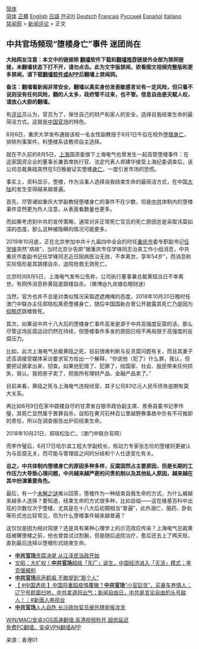  <!-- 面包屑导航 --> <div class="breadcrumb"><!-- GTranslate: https://gtranslate.io/ -->  <div class="switcher notranslate">  <div class="selected">  <a href="#" onclick="return false;"> 简体</a>  </div>  <div class="option">  <a href="https://www.bannedbook.org" onclick="doGTranslate('zh-CN|zh-CN');jQuery('div.switcher div.selected a').html(jQuery(this).html());return false;" title="简体中文" class="nturl selected"> 简体</a>  <a href="https://www.bannedbook.org/zh-tw/" onclick="doGTranslate('zh-CN|zh-TW');jQuery('div.switcher div.selected a').html(jQuery(this).html());return false;" title="繁體中文" class="nturl"> 正體</a>  <a href="https://www.bannedbook.org/en/" onclick="doGTranslate('zh-CN|en');jQuery('div.switcher div.selected a').html(jQuery(this).html());return false;" title="English" class="nturl"> English</a>  <a href="https://www.bannedbook.org/ja/" onclick="doGTranslate('zh-CN|ja');jQuery('div.switcher div.selected a').html(jQuery(this).html());return false;" title="日本語" class="nturl"> 日語</a>  <a href="https://www.bannedbook.org/ko/" onclick="doGTranslate('zh-CN|ko');jQuery('div.switcher div.selected a').html(jQuery(this).html());return false;" title="한국어" class="nturl"> 한국어</a>  <a href="https://www.bannedbook.org/de/" onclick="doGTranslate('zh-CN|de');jQuery('div.switcher div.selected a').html(jQuery(this).html());return false;" title="Deutsch" class="nturl"> Deutsch</a>  <a href="https://www.bannedbook.org/fr/" onclick="doGTranslate('zh-CN|fr');jQuery('div.switcher div.selected a').html(jQuery(this).html());return false;" title="Français" class="nturl"> Français</a>  <a href="https://www.bannedbook.org/ru/" onclick="doGTranslate('zh-CN|ru');jQuery('div.switcher div.selected a').html(jQuery(this).html());return false;" title="Русский" class="nturl"> Русский</a>  <a href="https://www.bannedbook.org/es/" onclick="doGTranslate('zh-CN|es');jQuery('div.switcher div.selected a').html(jQuery(this).html());return false;" title="Español" class="nturl"> Español</a>  <a href="https://www.bannedbook.org/it/" onclick="doGTranslate('zh-CN|it');jQuery('div.switcher div.selected a').html(jQuery(this).html());return false;" title="Italiano" class="nturl"> Italiano</a>  </div>  </div>      <div class='breadcrumb-sub'><!-- Breadcrumb NavXT 6.3.0 --> <a href="https://www.bannedbook.org/" class="home">禁闻网</a> &gt; <a href="https://www.bannedbook.org/bnews/comments/" class="category">新闻评论</a> &gt; 正文</div></div><h2>中共官场频现“堕楼身亡”事件 迷团尚在</h2> <p class="notice"><b>大陆网友注意：本文中的链接除 <a href="https://github.com/bannedbook/fanqiang" >翻墙</a>软件下载和<a href="https://github.com/killgcd/justmysocks/blob/master/README.md">翻墙推荐</a>链接外全部为禁网链接，未翻墙状态下打不开，请勿点击。此为文字版禁闻，欲看图文视频完整版和更多禁闻，请下载<a href="https://github.com/bannedbook/fanqiang">翻墙软件或APP</a>后翻墙上禁闻网。</p><p>备注：翻墙看新闻非常安全，翻墙以真实身份发表敏感言论有一定风险，但只看不说则没有任何风险，翻的人太多，政府管不过来，也不管。信息自由是天赋人权，请放心大胆的翻墙。</b></p>  <div class="entry"> <p id="summary">有<span class='wp_keywordlink_affiliate'><a href="https://www.bannedbook.org/bnews/comments/" title="新闻评论" target="_blank">评论</a></span>员认为，官员为了，保住自己的财产和家人的安全，选择自我结束生命的最简洁方式。这就是<span class='wp_keywordlink_affiliate'><a href="https://www.bannedbook.org/" title="中国" target="_blank">中国</a></span><a href="https://www.bannedbook.org/bnews/tag/%E5%AE%98%E5%9C%BA/" class="st_tag internal_tag" rel="tag" title="标签 官场 下的日志">官场</a>的特色。</p> <p>8月6日，重庆大学发布通报该校一名女性副教授于8月1日午后在校外<a href="https://www.bannedbook.org/bnews/tag/%E5%A0%95%E6%A5%BC%E8%BA%AB%E4%BA%A1/" class="st_tag internal_tag" rel="tag" title="标签 堕楼身亡 下的日志">堕楼身亡</a>，排除刑事案件，料堕楼系该教师自主选择。</p> <p>就在不久前的8月5日，<a href="https://www.bannedbook.org/bnews/tag/%e4%b8%8a%e6%b5%b7/" class="st_tag internal_tag" rel="tag" title="标签 上海 下的日志">上海</a>国资委旗下上海电气也曾发生一起高管堕楼事件：在这家国资企业的董事长兼首席执行官、法定代表人郑建华接受上海纪委调查后，该公司总裁黄瓯突然在5日晚被证实堕楼<a href="https://www.bannedbook.org/bnews/tag/%E8%BA%AB%E4%BA%A1/" class="st_tag internal_tag" rel="tag" title="标签 身亡 下的日志">身亡</a>，一度引发市场的恐慌。</p> <p>事实上，资料显示，堕楼，作为当事人选择自我结束生命的最简洁方式，在中国<span class='wp_keywordlink_affiliate'><a href="https://www.bannedbook.org/" title="大陆" target="_blank">大陆</a></span>的发生变得越来越普遍。</p> <p>首先，尽管诸如重庆大学副教授堕楼身亡的事件不在少数，但是<a href="https://www.bannedbook.org/bnews/tag/%e4%b8%ad%e5%85%b1/" class="st_tag internal_tag" rel="tag" title="标签 中共 下的日志">中共</a>体制内的堕楼事件显然更为外人注意，从表面看数量也更多。</p>  <p>而如果考虑到中共的宣传策略，通常对非正常死亡官员的死亡原因总是采取讳莫如深的态度，那么这种被隐瞒的情况可能更多。</p> <p>2019年10月底，正在北京参加中共十九届四中全会的时任<a href="https://www.bannedbook.org/bnews/tag/%E9%87%8D%E5%BA%86%E5%B8%82/" class="st_tag internal_tag" rel="tag" title="标签 重庆市 下的日志">重庆市</a>委专职副书记<a href="https://www.bannedbook.org/bnews/tag/%e4%bb%bb%e5%ad%a6%e9%94%8b/" class="st_tag internal_tag" rel="tag" title="标签 任学锋 下的日志">任学锋</a>突然“病故”，当时北京讣告即“据重庆市任学锋同志治丧工作小组消息，中共重庆市委副书记任学锋同志近日因病医治无效，不幸离世，享年54岁”，而消息称实际情形是其跳楼自杀，送院抢救无效死亡。</p> <p>北京时间8月5日，上海电气发布公告称，公司执行董事兼总裁黄瓯当日不幸离世。有网传消息称黄瓯是跳楼自杀。（微博@九龙塘右眼财迷）</p> <p>当然，官方也并不总是对类似情况采取遮遮掩掩的态度，2018年10月20日晚时任澳门中联办主任郑晓松离奇堕楼身亡，随后中国国新办曾公开披露其死亡乃是因为<a href="https://www.bannedbook.org/bnews/tag/%e6%8a%91%e9%83%81%e7%97%87/" class="st_tag internal_tag" rel="tag" title="标签 抑郁症 下的日志">抑郁症</a>跳楼致死。</p> <p>其次，如果说中共十八大后的堕楼身亡事件高发是源于中共高强度反腐的话，那么尽管这场反腐运动仍然在持续，但堕楼事件多发的原因已经不再局限于高强度的反腐压力。</p>  <p>比如，此次上海电气总裁黄瓯之死，目前很难判断与反贪腐问题有关，而且其妻子还高调接受媒体采访要求官方给出一个解释，“你说他（犯了）什么罪，我认，但要把证据拿出来，彻查。如果他犯错了、犯罪了，给国家、社会、股民带来任何损失，我认。我把房子卖了，把我所有理财产品、金融产品卖了。”</p> <p>目前来看，黄瓯之死与上海电气违规经营，其子公司83亿元人民币债务逾期有莫大关系。</p> <p>再比如6月9日在家中跳楼自尽的甘肃省白银市政协副主席、景泰县委书记李作璧，其死亡显然属于畏罪自杀，自知在黄河石林百公里越野赛事故中负有不可推卸的责任，所以在调查报告出炉前结束生命。</p> <p>2018年10月21日，郑晓松坠亡。（澳门中联办官网）</p> <p>而李作璧后，6月17日哈尔滨工程大学副校长，核动力专家张志俭的堕楼则更被认为与反腐无关，而可能与管理层之间的分歧和个人仕途变化有关。</p>  <p><strong>总之，中共体制内堕楼身亡的原因多种多样，反腐固然占主要原因，但是长期的工作压力大导致心理问题，中共越来越严密的问责机制以及其他私人原因，越来越在其中扮演重要角色。</strong></p> <p>最后，有一个<span class='wp_keywordlink_affiliate'><a href="https://www.bannedbook.org/bnews/aomi/earth/" title="未解之谜" target="_blank">未解之谜</a></span>难以回答，堕楼作为一种结束自我生命的方式，为什么被越来越多人选择？要知道，结束生命的方式很多种，比如自缢——这在维基百科中出现的次数仅次于堕楼，尤其是在十八大后初期相当“普遍”，此外溺亡、服药、卧轨等形式也比较常见，但为什么堕楼事件越来越普遍？</p> <p>这仅仅是因为相对简便？还是具有某种心理学上的示范效应传染？上海电气总裁黄瓯被曝堕楼之前，他也曾尝试过割腕，但是随后送院治疗，愈后还去上了两天班，直到最后选择以堕楼形式结束生命。</p> <ul class='op-related-articles' title='相关阅读'> <li><a href='https://www.bannedbook.org/bnews/ccpdope/20210805/1600437.html' target='_blank'><b>中共官场</b>贪腐决堤 从江泽民当政开始</a></li> <li><a href='https://www.bannedbook.org/bnews/cbnews/20210710/1584078.html' target='_blank'>文昭：大扩权！<b>中共官场</b>超级「东厂」诞生，中国经济进入「灭活」模式；李克强被削</a></li> <li><a href='https://www.bannedbook.org/bnews/cnnews/20210524/1552942.html' target='_blank'><b>中共官场</b>风声鹤唳 不敢提到“那个人”</a></li> <li><a href='https://www.bannedbook.org/bnews/bannedvideo/20210504/1539274.html' target='_blank'>【 #中国透视 】中国将重蹈疫情覆辙？<b>中共官场</b>“小官巨贪”，买豪车养情人；辽宁号颜面扫地，中共拿退将出气；新闻自由日，中共是言论自由的头号敌人！｜#新唐人电视台</a></li> <li><a href='https://www.bannedbook.org/bnews/cnnews/20210405/1519893.html' target='_blank'><b>中共官场</b>人人自危 长沙政协官员被外甥举报涉贪</a></li> </ul> <p class="texttj"> <a href="https://github.com/bannedbook/fanqiang/wiki/V2ray%E6%9C%BA%E5%9C%BA" target="_blank">WIN/MAC/安卓/iOS高速翻墙:高清视频秒开,超低延迟</a><br/> <a href="https://github.com/bannedbook/fanqiang/wiki/%E7%A6%81%E9%97%BB%E7%BD%91%E5%AE%89%E5%8D%93%E7%BF%BB%E5%A2%99%E6%96%B0%E9%97%BBAPP" target="_blank">免费PC翻墙、安卓VPN翻墙APP</a></p><p> 来源：香港01 </p> <a name='sharetosocial'></a>  <div style="margin-bottom:5px;padding-bottom:5px;clear:both"> <div id="archive-pix-1" class="banner-ads"> <!-- AuctionX Display platform tag START --> <div id="26318x728x90x621x_ADSLOT2" clicktrack="%%CLICK_URL_ESC%%"></div> <!-- AuctionX Display platform tag END --> </div> <div id="archive-pix-2" class="banner-ads"> <!-- AuctionX Display platform tag START --> <div id="26315x300x250x621x_ADSLOT2" clicktrack="%%CLICK_URL_ESC%%"></div> <!-- AuctionX Display platform tag END --> </div> </div>  <div id="archive-pix-1" class="banner-ads"> <!-- AuctionX Display platform tag START --> <div id="26318x728x90x621x_ADSLOT3" clicktrack="%%CLICK_URL_ESC%%"></div> <!-- AuctionX Display platform tag END --> </div> </div><!--END ENTRY--> 